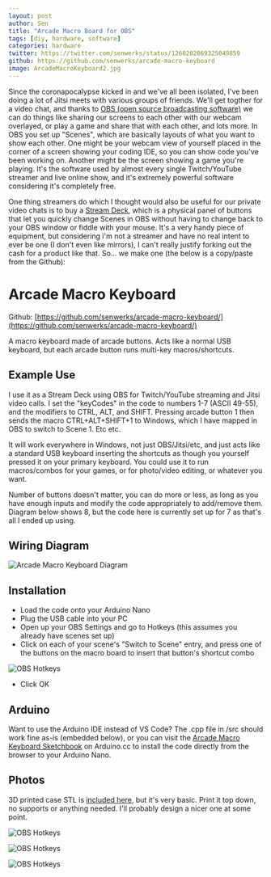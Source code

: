 ```yaml
---
layout: post
author: Sen
title: "Arcade Macro Board for OBS"
tags: [diy, hardware, software]
categories: hardware
twitter: https://twitter.com/senwerks/status/1260202069325049859
github: https://github.com/senwerks/arcade-macro-keyboard
image: ArcadeMacroKeyboard2.jpg
---
```


Since the coronapocalypse kicked in and we've all been isolated, I've been doing a lot of Jitsi meets with various groups of friends. We'll get togther for a video chat, and thanks to [OBS (open source broadcasting software)](https://obsproject.com/) we can do things like sharing our screens to each other with our webcam overlayed, or play a game and share that with each other, and lots more. In OBS you set up "Scenes", which are basically layouts of what you want to show each other. One might be your webcam view of yourself placed in the corner of a screen showing your coding IDE, so you can show code you've been working on. Another might be the screen showing a game you're playing. It's the software used by almost every single Twitch/YouTube streamer and live online show, and it's extremely powerful software considering it's completely free.

One thing streamers do which I thought would also be useful for our private video chats is to buy a [Stream Deck](https://www.elgato.com/en/gaming/stream-deck), which is a physical panel of buttons that let you quickly change Scenes in OBS without having to change back to your OBS window or fiddle with your mouse. It's a very handy piece of equipment, but considering i'm not a streamer and have no real intent to ever be one (I don't even like mirrors), I can't really justify forking out the cash for a product like that. So... we make one (the below is a copy/paste from the Github):

# Arcade Macro Keyboard

Github: [https://github.com/senwerks/arcade-macro-keyboard/](https://github.com/senwerks/arcade-macro-keyboard/)

A macro keyboard made of arcade buttons. Acts like a normal USB keyboard, but each arcade button runs multi-key macros/shortcuts.

## Example Use

I use it as a Stream Deck using OBS for Twitch/YouTube streaming and Jitsi video calls. I set the "keyCodes" in the code to numbers 1-7 (ASCII 49-55), and the modifiers to CTRL, ALT, and SHIFT. Pressing arcade button 1 then sends the macro CTRL+ALT+SHIFT+1 to Windows, which I have mapped in OBS to switch to Scene 1. Etc etc.

It will work everywhere in Windows, not just OBS/Jitsi/etc, and just acts like a standard USB keyboard inserting the shortcuts as though you yourself pressed it on your primary keyboard. You could use it to run macros/combos for your games, or for photo/video editing, or whatever you want.

Number of buttons doesn't matter, you can do more or less, as long as you have enough inputs and modify the code appropriately to add/remove them. Diagram below shows 8, but the code here is currently set up for 7 as that's all I ended up using.

## Wiring Diagram

![Arcade Macro Keyboard Diagram](/images/master/Meta/WiringDiagram.png)

## Installation

- Load the code onto your Arduino Nano
- Plug the USB cable into your PC
- Open up your OBS Settings and go to Hotkeys (this assumes you already have scenes set up)
- Click on each of your scene's "Switch to Scene" entry, and press one of the buttons on the macro board to insert that button's shortcut combo

![OBS Hotkeys](/images/MappingButtonsInOBS.png)

- Click OK

## Arduino

Want to use the Arduino IDE instead of VS Code? The .cpp file in /src should work fine as-is (embedded below), or you can visit the [Arcade Macro Keyboard Sketchbook](https://create.arduino.cc/editor/obsoletenerd/15b42f98-5e19-4aff-b1d9-8078c02f6f8f/preview) on Arduino.cc to install the code directly from the browser to your Arduino Nano. 

<script src="https://gist.github.com/senwerks/c0ca22b73e6c3040dd16fd8d8b610856.js"></script>

## Photos

3D printed case STL is [included here](https://github.com/senwerks/arcade-macro-keyboard/blob/master/ArcadeMacroKeyboardCase.stl), but it's very basic. Print it top down, no supports or anything needed. I'll probably design a nicer one at some point.

![OBS Hotkeys](/images/ArcadeMacroKeyboard1.jpg)

![OBS Hotkeys](/images/ArcadeMacroKeyboard2.jpg)

![OBS Hotkeys](/images/ArcadeMacroKeyboard3.jpg)

